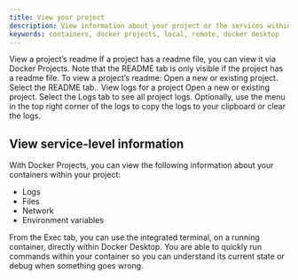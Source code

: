 ```yaml
---
title: View your project
description: View information about your project or the services within your project.
keywords: containers, docker projects, local, remote, docker desktop
---
```



View a project’s readme
If a project has a readme file, you can view it via Docker Projects. Note that the README tab is only visible if the project has a readme file.
To view a project’s readme:
Open a new or existing project.
Select the README tab..
View logs for a project
Open a new or existing project.
Select the Logs tab to see all project logs.
Optionally, use the menu in the top right corner of the logs to copy the logs to your clipboard or clear the logs.

## View service-level information 

With Docker Projects, you can view the following information about your containers within your project:

 - Logs
 - Files
 - Network
 - Environment variables

From the Exec tab, you can use the integrated terminal, on a running container, directly within Docker Desktop. You are able to quickly run commands within your container so you can understand its current state or debug when something goes wrong.

